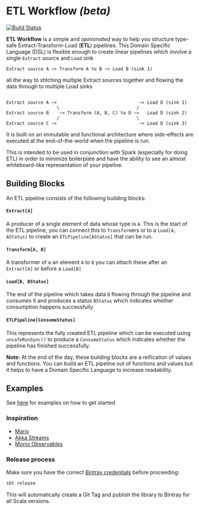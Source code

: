# ETL Workflow _(beta)_ #

[![Build Status](https://travis-ci.org/calvinlfer/etl-workflow.svg?branch=master)](https://travis-ci.org/calvinlfer/etl-workflow)

**ETL Workflow** is a simple and *opinionated* way to help you structure type-safe Extract-Transform-Load (**ETL**) 
pipelines. This Domain Specific Language (DSL) is flexible enough to create linear pipelines which involve a single 
`Extract` source and `Load` sink 

```
Extract source A ~> Transform A to B ~> Load B (sink 1)
```

all the way to stitching multiple Extract sources together and flowing the data through to multiple Load sinks

```

Extract source A ~>                               ~> Load D (sink 1)
                   \                             /
Extract source B    ~> Transform (A, B, C) to D ~>   Load D (sink 2)
                   /                             \
Extract source C ~>                               ~> Load D (sink 3)

``` 

It is built on an immutable and functional architecture where side-effects are executed at the end-of-the-world when the 
pipeline is run. 

This is intended to be used in conjunction with Spark (especially for doing ETL) in order to minimize boilerplate and 
have the ability to see an almost whiteboard-like representation of your pipeline.

## Building Blocks ##

An ETL pipeline consists of the following building blocks:

#### `Extract[A]` ####
A producer of a single element of data whose type is `A`. This is the start of the ETL pipeline, you can connect this
to `Transform`ers or to a `Load[A, AStatus]` to create an `ETLPipeline[AStatus]` that can be run.

#### `Transform[A, B]` ####
A transformer of a an element `A` to `B` you can attach these after an `Extract[A]` or before a `Load[B]`

#### `Load[B, BStatus]` ####
The end of the pipeline which takes data `B` flowing through the pipeline and consumes it and produces a status 
`BStatus` which indicates whether consumption happens successfully

#### `ETLPipeline[ConsumeStatus]` ####
This represents the fully created ETL pipeline which can be executed using `unsafeRunSync()` to produce a 
`ConsumeStatus` which indicates whether the pipeline has finished successfully.

**Note:** At the end of the day, these building blocks are a reification of values and functions. You can build an 
ETL pipeline out of functions and values but it helps to have a Domain Specific Language to increase readability.

## Examples ##
See [here](src/main/tut/Examples.md) for examples on how to get started

### Inspiration ###

- [Mario](https://github.com/intentmedia/mario)
- [Akka Streams](https://doc.akka.io/docs/akka/2.5/stream/index.html)
- [Monix Observables](https://monix.io)


### Release process ###
Make sure you have the correct [Bintray credentials](http://queirozf.com/entries/publishing-an-sbt-project-onto-bintray-an-example)
before proceeding:

```bash
sbt release
```

This will automatically create a Git Tag and publish the library to Bintray for all Scala versions.